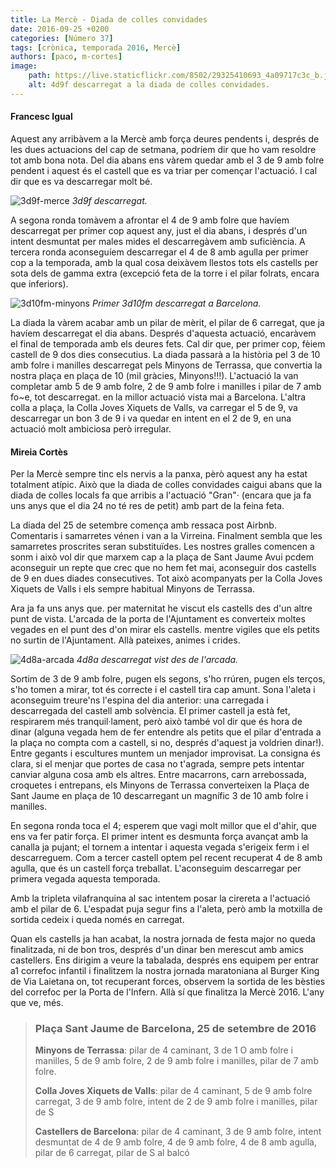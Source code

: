 ```yaml
---
title: La Mercè - Diada de colles convidades
date: 2016-09-25 +0200
categories: [Número 37]
tags: [crònica, temporada 2016, Mercè]
authors: [paco, m-cortes]
image:
    path: https://live.staticflickr.com/8502/29325410693_4a09717c3c_b.jpg
    alt: 4d9f descarregat a la diada de colles convidades.
---
```

#### Francesc Igual
Aquest any arribàvem a la Mercè amb força deures pendents i, després de les dues actuacions del cap de setmana, podríem dir que ho vam resoldre tot amb bona nota. Del dia abans ens vàrem quedar amb el 3 de 9 amb folre pendent i aquest és el castell que es va triar per començar l'actuació. I cal dir que es va descarregar molt bé.

![3d9f-merce](https://live.staticflickr.com/8155/29893257386_30a9cfaea8_c.jpg)
_3d9f descarregat._

A segona ronda tomàvem a afrontar el 4 de 9 amb folre que havíem descarregat per primer cop aquest any, just el dia abans, i després d'un intent desmuntat per males mides el descarregàvem amb suficiència. A tercera ronda aconseguíem descarregar el 4 de 8 amb agulla per primer cop a la temporada, amb la qual cosa deixàvem llestos tots els castells per sota dels de gamma extra (excepció feta de la torre i el pilar folrats, encara que inferiors).

![3d10fm-minyons](https://www.diaridetarragona.com/binrepository/6957e7f2903a0dc_DT201609250027_MG260613680.jpg)
_Primer 3d10fm descarregat a Barcelona._

La diada la vàrem acabar amb un pilar de mèrit, el pilar de 6 carregat, que ja havíem descarregat el dia abans. Després d'aquesta actuació, encaràvem el final de temporada amb els deures fets. Cal dir que, per primer cop, fèiem castell de 9 dos dies consecutius. La diada passarà a la història pel 3 de 10 amb folre i manilles descarregat pels Minyons de Terrassa, que convertia la nostra plaça en plaça de 10 (mil gràcies, Minyons!!!). L'actuació la van completar amb 5 de 9 amb folre, 2 de 9 amb folre i manilles i pilar de 7 amb fo~e, tot descarregat. en la millor actuació vista mai a Barcelona. L'altra colla a plaça, la Colla Joves Xiquets de Valls, va carregar el 5 de 9, va descarregar un bon 3 de 9 i va quedar en intent en el 2 de 9, en una actuació molt ambiciosa però irregular.

#### Mireia Cortès  
Per la Mercè sempre tinc els nervis a la panxa, pèrò aquest any ha estat totalment atípic. Això que la diada de colles convidades caigui abans que la diada de colles locals fa que arribis a l'actuació "Gran"· (encara que ja fa uns anys que el dia 24 no té res de petit) amb part de la feina feta.

La diada del 25 de setembre comença amb ressaca post Airbnb. Comentaris i samarretes vénen i van a la Virreina.
Finalment sembla que les samarretes proscrites seran substituïdes. Les nostres gralles comencen a sonm i això vol dir que marxem cap a la plaça de Sant Jaume Avui pcdem aconseguir un repte que crec que no hem fet mai, aconseguir dos castells de 9 en dues diades consecutives. Tot això acompanyats per la Colla Joves Xiquets de Valls i els sempre habitual Minyons de Terrassa.

Ara ja fa uns anys que. per maternitat he viscut els castells des d'un altre punt de vista. L'arcada de la porta de l'Ajuntament es converteix moltes vegades en el punt des d'on mirar els castells. mentre vigiles que els petits no surtin de l'Ajuntament. Allà pateixes, animes i crides.

![4d8a-arcada](https://live.staticflickr.com/8071/29951560985_0ef9eb7057_b.jpg)
_4d8a descarregat vist des de l'arcada._

Sortim de 3 de 9 amb folre, pugen els segons, s'ho rrúren, pugen els terços, s'ho tomen a mirar, tot és correcte i el
castell tira cap amunt. Sona l'aleta i aconseguim treure'ns l'espina del dia anterior: una carregada i descarregada del castell amb solvència. El primer castell ja està fet, respirarem més tranquil·lament, però això també vol dir que és hora de dinar (alguna vegada hem de fer entendre als petits que el pilar d'entrada a la plaça no compta com a castell, si no, després d'aquest ja voldrien dinar!). Entre gegants i escultures muntem un menjador improvisat. La consigna és clara, si el menjar que portes de casa no t'agrada, sempre pets intentar canviar alguna cosa amb els altres. Entre macarrons, carn arrebossada, croquetes i entrepans, els Minyons de Terrassa converteixen la Plaça de Sant Jaume en plaça de 10 descarregant un magnífic 3 de 10 amb folre i manilles.

En segona ronda toca el 4; esperem que vagi molt millor que el d'ahir, que ens va fer patir força. El primer intent es desmunta força avançat amb la canalla ja pujant; el tornem a intentar i aquesta vegada s'erigeix ferm i el descarreguem. Com a tercer castell optem pel recent recuperat 4 de 8 amb agulla, que és un castell força treballat. L'aconseguim  descarregar per primera vegada aquesta temporada.

Amb la tripleta vilafranquina al sac intentem posar la cirereta a l'actuació amb el pilar de 6. L'espadat puja segur fins a l'aleta, però amb la motxilla de sortida cedeix i queda només en carregat.

Quan els castells ja han acabat, la nostra jornada de festa major no queda finalitzada, ni de bon tros, després d'un dinar ben merescut amb amics castellers. Ens dirigim a veure la tabalada, després ens equipem per entrar a1 correfoc infantil i finalitzem la nostra jornada maratoniana al Burger King de Via Laietana on, tot recuperant forces, observem la sortida de les bèsties del correfoc per la Porta de l'Infern. Allà sí que finalitza la Mercè 2016. L'any que ve, més.

> ### Plaça Sant Jaume de Barcelona, 25 de setembre de 2016 
> **Minyons de Terrassa**: pilar de 4 caminant, 3 de 1 O amb folre i manilles, 5 de 9 amb folre, 2 de 9 amb folre i manilles, pilar de 7 amb folre.
> 
> **Colla Joves Xiquets de Valls**: pilar de 4 caminant, 5 de 9 amb folre carregat, 3 de 9 amb folre, intent de 2
de 9 amb folre i manilles, pilar de S
> 
> **Castellers de Barcelona**: pilar de 4 caminant, 3 de 9 amb folre, intent desmuntat de 4 de 9 amb
folre, 4 de 9 amb folre, 4 de 8 amb agulla, pilar de 6 carregat, pilar de S al balcó
